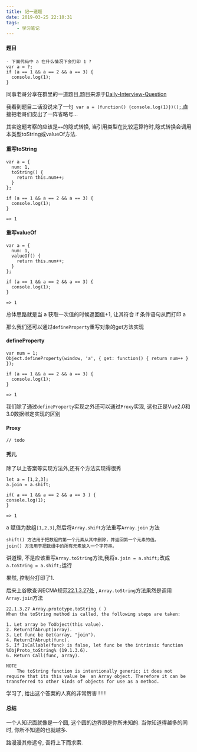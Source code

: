 ```yaml
---
title: 记一道题
date: 2019-03-25 22:10:31
tags:
    - 学习笔记
---
```

#### 题目

```
- 下面代码中 a 在什么情况下会打印 1 ?
var a = ?;
if (a == 1 && a == 2 && a == 3) {
  console.log(1);
}
```

同事老哥分享在群里的一道题目,题目来源于[Daily-Interview-Question](https://github.com/Advanced-Frontend/Daily-Interview-Question/blob/master/datum/summary.md#%E7%AC%AC-38-%E9%A2%98%E4%B8%8B%E9%9D%A2%E4%BB%A3%E7%A0%81%E4%B8%AD-a-%E5%9C%A8%E4%BB%80%E4%B9%88%E6%83%85%E5%86%B5%E4%B8%8B%E4%BC%9A%E6%89%93%E5%8D%B0-1)

我看到题目二话没说来了一句` var a = (function() {console.log(1)})();`,直接把老哥们皮出了一阵省略号...

其实这题考察的应该是`==`的隐式转换, 当引用类型在比较运算符时,隐式转换会调用本类型toString或valueOf方法.

<!-- more -->

#### 重写toString

```
var a = {
  num: 1,
  toString() {
  	return this.num++;
  }
};

if (a == 1 && a == 2 && a == 3) {
  console.log(1);
}

=> 1
```

#### 重写valueOf

```
var a = {
  num: 1,
  valueOf() {
  	return this.num++;
  }
};

if (a == 1 && a == 2 && a == 3) {
  console.log(1);
}

=> 1
```

总体思路就是当 a 获取一次值的时候返回值+1, 让其符合 if 条件语句从而打印 a

那么我们还可以通过`defineProperty`重写对象的get方法实现

#### defineProperty

```
var num = 1;
Object.defineProperty(window, 'a', { get: function() { return num++ } });

if (a == 1 && a == 2 && a == 3) {
  console.log(1);
}

=> 1
```

我们除了通过`defineProperty`实现之外还可以通过`Proxy`实现, 这也正是Vue2.0和3.0数据绑定实现的区别

#### Proxy

```
// todo
```
#### 秀儿

除了以上答案等实现方法外,还有个方法实现得很秀

````
let a = [1,2,3];
a.join = a.shift;

if( a == 1 && a == 2 && a == 3 ) {
console.log(1);
}

=> 1
````

a 赋值为数组`[1,2,3]`,然后将`Array.shift`方法重写`Array.join` 方法

```
shift() 方法用于把数组的第一个元素从其中删除，并返回第一个元素的值。
join() 方法用于把数组中的所有元素放入一个字符串。
```

讲道理, 不是应该重写`Array.toString`方法,我将`a.join = a.shift;`改成`a.toString = a.shift;`运行

果然, 控制台打印了1.

后来上谷歌查询ECMA规范[22.1.3.27处](https://www.ecma-international.org/ecma-262/6.0/#sec-array.prototype.tostring) , `Array.toString`方法果然是调用`Array.join`方法

```
22.1.3.27 Array.prototype.toString ( )
When the toString method is called, the following steps are taken:

1. Let array be ToObject(this value).
2. ReturnIfAbrupt(array).
3. Let func be Get(array, "join").
4. ReturnIfAbrupt(func).
5. If IsCallable(func) is false, let func be the intrinsic function %ObjProto_toString% (19.1.3.6).
6. Return Call(func, array).

NOTE 
	The toString function is intentionally generic; it does not require that its this value be 	an Array object. Therefore it can be transferred to other kinds of objects for use as a method.
```

学习了, 给出这个答案的人真的非常厉害 ! ! !

#### 总结

 一个人知识面就像是一个圆, 这个圆的边界即是你所未知的. 当你知道得越多的同时, 你所不知道的也就越多.

路漫漫其修远兮, 吾将上下而求索.